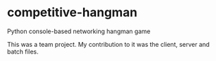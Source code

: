 # competitive-hangman
 Python console-based networking hangman game
 
 This was a team project. My contribution to it was the client, server and batch files.
